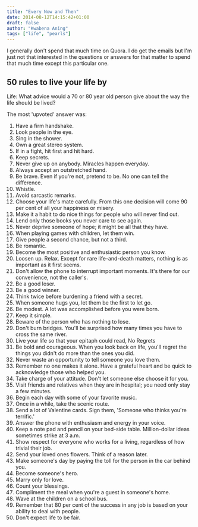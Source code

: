 ```yaml
---
title: "Every Now and Then"
date: 2014-08-12T14:15:42+01:00
draft: false
author: "Kwabena Aning"
tags: ["life", "pearls"]
---
```

I generally don't spend that much time on Quora. I do get the emails but I'm just not that interested in the questions or answers for that matter to spend that much time except this particular one.

## 50 rules to live your life by
Life: What advice would a 70 or 80 year old person give about the way the life should be lived?

The most 'upvoted' answer was:

1. Have a firm handshake.
2. Look people in the eye.
3. Sing in the shower.
4. Own a great stereo system.
5. If in a fight, hit first and hit hard.
6. Keep secrets.
7. Never give up on anybody. Miracles happen everyday.
8. Always accept an outstretched hand.
9. Be brave. Even if you're not, pretend to be. No one can tell the difference.
10. Whistle.
11. Avoid sarcastic remarks.
12. Choose your life's mate carefully. From this one decision will come 90 per cent of all your happiness or misery.
13. Make it a habit to do nice things for people who will never find out.
14. Lend only those books you never care to see again.
15. Never deprive someone of hope; it might be all that they have.
16. When playing games with children, let them win.
17. Give people a second chance, but not a third.
18. Be romantic.
19. Become the most positive and enthusiastic person you know.
20. Loosen up. Relax. Except for rare life-and-death matters, nothing is as important as it first seems.
21. Don't allow the phone to interrupt important moments. It's there for our convenience, not the caller's.
22. Be a good loser.
23. Be a good winner.
24. Think twice before burdening a friend with a secret.
25. When someone hugs you, let them be the first to let go.
26. Be modest. A lot was accomplished before you were born.
27. Keep it simple.
28. Beware of the person who has nothing to lose.
29. Don't burn bridges. You'll be surprised how many times you have to cross the same river.
30. Live your life so that your epitaph could read, No Regrets
31. Be bold and courageous. When you look back on life, you'll regret the things you didn't do more than the ones you did.
32. Never waste an opportunity to tell someone you love them.
33. Remember no one makes it alone. Have a grateful heart and be quick to acknowledge those who helped you.
34. Take charge of your attitude. Don't let someone else choose it for you.
35. Visit friends and relatives when they are in hospital; you need only stay a few minutes.
36. Begin each day with some of your favorite music.
37. Once in a while, take the scenic route.
38. Send a lot of Valentine cards. Sign them, 'Someone who thinks you're terrific.'
39. Answer the phone with enthusiasm and energy in your voice.
40. Keep a note pad and pencil on your bed-side table. Million-dollar ideas sometimes strike at 3 a.m.
41. Show respect for everyone who works for a living, regardless of how trivial their job.
42. Send your loved ones flowers. Think of a reason later.
43. Make someone's day by paying the toll for the person in the car behind you.
44. Become someone's hero.
45. Marry only for love.
46. Count your blessings.
47. Compliment the meal when you're a guest in someone's home.
48. Wave at the children on a school bus.
49. Remember that 80 per cent of the success in any job is based on your ability to deal with people.
50. Don't expect life to be fair.
